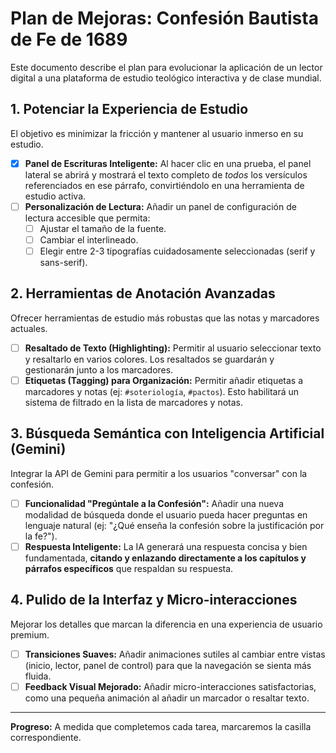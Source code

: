 # Plan de Mejoras: Confesión Bautista de Fe de 1689

Este documento describe el plan para evolucionar la aplicación de un lector digital a una plataforma de estudio teológico interactiva y de clase mundial.

## 1. Potenciar la Experiencia de Estudio

El objetivo es minimizar la fricción y mantener al usuario inmerso en su estudio.

- [x] **Panel de Escrituras Inteligente:** Al hacer clic en una prueba, el panel lateral se abrirá y mostrará el texto completo de *todos* los versículos referenciados en ese párrafo, convirtiéndolo en una herramienta de estudio activa.
- [ ] **Personalización de Lectura:** Añadir un panel de configuración de lectura accesible que permita:
    - [ ] Ajustar el tamaño de la fuente.
    - [ ] Cambiar el interlineado.
    - [ ] Elegir entre 2-3 tipografías cuidadosamente seleccionadas (serif y sans-serif).

## 2. Herramientas de Anotación Avanzadas

Ofrecer herramientas de estudio más robustas que las notas y marcadores actuales.

- [ ] **Resaltado de Texto (Highlighting):** Permitir al usuario seleccionar texto y resaltarlo en varios colores. Los resaltados se guardarán y gestionarán junto a los marcadores.
- [ ] **Etiquetas (Tagging) para Organización:** Permitir añadir etiquetas a marcadores y notas (ej: `#soteriología`, `#pactos`). Esto habilitará un sistema de filtrado en la lista de marcadores y notas.

## 3. Búsqueda Semántica con Inteligencia Artificial (Gemini)

Integrar la API de Gemini para permitir a los usuarios "conversar" con la confesión.

- [ ] **Funcionalidad "Pregúntale a la Confesión":** Añadir una nueva modalidad de búsqueda donde el usuario pueda hacer preguntas en lenguaje natural (ej: "¿Qué enseña la confesión sobre la justificación por la fe?").
- [ ] **Respuesta Inteligente:** La IA generará una respuesta concisa y bien fundamentada, **citando y enlazando directamente a los capítulos y párrafos específicos** que respaldan su respuesta.

## 4. Pulido de la Interfaz y Micro-interacciones

Mejorar los detalles que marcan la diferencia en una experiencia de usuario premium.

- [ ] **Transiciones Suaves:** Añadir animaciones sutiles al cambiar entre vistas (inicio, lector, panel de control) para que la navegación se sienta más fluida.
- [ ] **Feedback Visual Mejorado:** Añadir micro-interacciones satisfactorias, como una pequeña animación al añadir un marcador o resaltar texto.

---

**Progreso:** A medida que completemos cada tarea, marcaremos la casilla correspondiente.